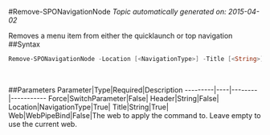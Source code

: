 #Remove-SPONavigationNode
*Topic automatically generated on: 2015-04-02*

Removes a menu item from either the quicklaunch or top navigation
##Syntax
```powershell
Remove-SPONavigationNode -Location [<NavigationType>] -Title [<String>] [-Header [<String>]] [-Force [<SwitchParameter>]] [-Web [<WebPipeBind>]]
```
&nbsp;

##Parameters
Parameter|Type|Required|Description
---------|----|--------|-----------
Force|SwitchParameter|False|
Header|String|False|
Location|NavigationType|True|
Title|String|True|
Web|WebPipeBind|False|The web to apply the command to. Leave empty to use the current web.
